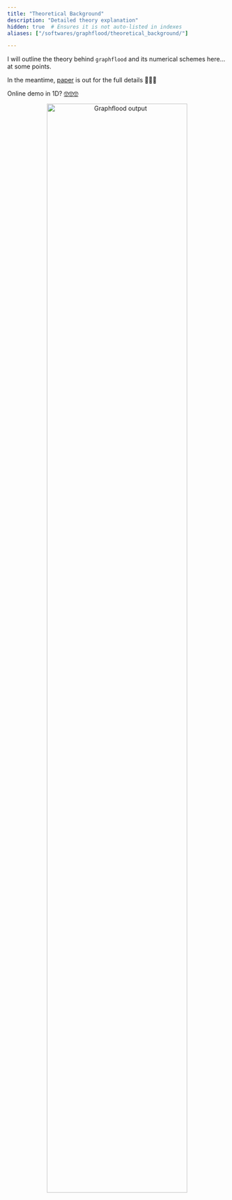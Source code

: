 ```yaml
---
title: "Theoretical Background"
description: "Detailed theory explanation"
hidden: true  # Ensures it is not auto-listed in indexes
aliases: ["/softwares/graphflood/theoretical_background/"]

---
```


I will outline the theory behind `graphflood` and its numerical schemes here... at some points.

In the meantime, [paper]("https://esurf.copernicus.org/articles/12/1295/2024/") is out for the full details 🎉🎉🎉

Online demo in 1D? [🤓🤓🤓](/softwares/graphflood/demo1D/)

<div style="text-align: center;">
    <img src="/images/about/graphflood_nice.png" alt="Graphflood output" style="width: 80%; max-width: 600px;">
</div>